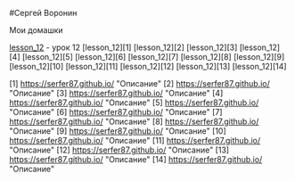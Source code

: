 #Сергей Воронин


Мои домашки

[lesson_12](https://serfer87.github.io/ "Описание") - урок 12
[lesson_12][1]
[lesson_12][2]
[lesson_12][3]
[lesson_12][4]
[lesson_12][5]
[lesson_12][6]
[lesson_12][7]
[lesson_12][8]
[lesson_12][9]
[lesson_12][10]
[lesson_12][11]
[lesson_12][12]
[lesson_12][13]
[lesson_12][14]


[1] https://serfer87.github.io/ "Описание"
[2] https://serfer87.github.io/ "Описание"
[3] https://serfer87.github.io/ "Описание"
[4] https://serfer87.github.io/ "Описание"
[5] https://serfer87.github.io/ "Описание"
[6] https://serfer87.github.io/ "Описание"
[7] https://serfer87.github.io/ "Описание"
[8] https://serfer87.github.io/ "Описание"
[9] https://serfer87.github.io/ "Описание"
[10] https://serfer87.github.io/ "Описание"
[11] https://serfer87.github.io/ "Описание"
[12] https://serfer87.github.io/ "Описание"
[13] https://serfer87.github.io/ "Описание"
[14] https://serfer87.github.io/ "Описание"


